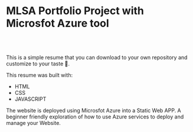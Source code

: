 <h1> <b>MLSA Portfolio Project with Microsfot Azure tool </b></h1>
</br>
</br>

This is a simple resume that you can download to your own repository and customize to your taste 🧋.

This resume was built with:
</br>
<ul>
  <li>HTML</li>
  <li>CSS</li>
  <li>JAVASCRIPT<i class="fa-brands fa-js"></i></li>
</li>
</ul>


The website is deployed using Microsfot Azure into a Static Web APP.
A beginner friendly exploration of how to use Azure services to deploy and manage your Website.
